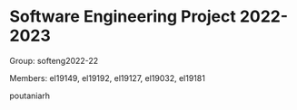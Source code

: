 # Software Engineering Project 2022-2023

Group: softeng2022-22

Members: el19149, el19192, el19127, el19032, el19181
  
  
poutaniarh
